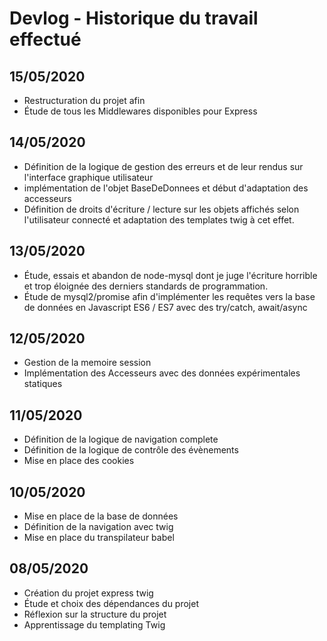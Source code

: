 # Devlog - Historique du travail effectué


## 15/05/2020

* Restructuration du projet afin
* Étude de tous les Middlewares disponibles pour Express


## 14/05/2020

* Définition de la logique de gestion des erreurs et de leur rendus sur l'interface graphique utilisateur
* implémentation de l'objet BaseDeDonnees et début d'adaptation des accesseurs
* Définition de droits d'écriture / lecture sur les objets affichés selon l'utilisateur connecté et adaptation des templates twig à cet effet.


## 13/05/2020

* Étude, essais et abandon de node-mysql dont je juge l'écriture horrible et trop éloignée des derniers standards de programmation.
* Étude de mysql2/promise afin d'implémenter les requêtes vers la base de données en Javascript ES6 / ES7 avec des try/catch, await/async


## 12/05/2020

* Gestion de la memoire session
* Implémentation des Accesseurs avec des données expérimentales statiques


## 11/05/2020

* Définition de la logique de navigation complete
* Définition de la logique de contrôle des évènements
* Mise en place des cookies


## 10/05/2020

* Mise en place de la base de données
* Définition de la navigation avec twig
* Mise en place du transpilateur babel


## 08/05/2020

* Création du projet express twig
* Étude et choix des dépendances du projet
* Réflexion sur la structure du projet
* Apprentissage du templating Twig